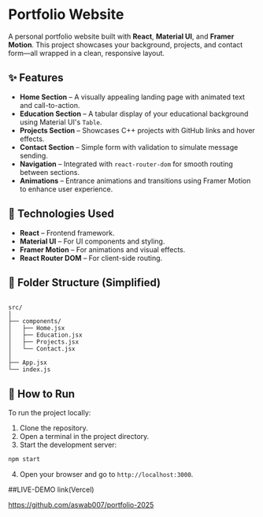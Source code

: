 # Portfolio Website

A personal portfolio website built with **React**, **Material UI**, and **Framer Motion**. This project showcases your background, projects, and contact form—all wrapped in a clean, responsive layout.

## ✨ Features

- **Home Section** – A visually appealing landing page with animated text and call-to-action.
- **Education Section** – A tabular display of your educational background using Material UI's `Table`.
- **Projects Section** – Showcases C++ projects with GitHub links and hover effects.
- **Contact Section** – Simple form with validation to simulate message sending.
- **Navigation** – Integrated with `react-router-dom` for smooth routing between sections.
- **Animations** – Entrance animations and transitions using Framer Motion to enhance user experience.

## 🧱 Technologies Used

- **React** – Frontend framework.
- **Material UI** – For UI components and styling.
- **Framer Motion** – For animations and visual effects.
- **React Router DOM** – For client-side routing.

## 📁 Folder Structure (Simplified)

```

src/
│
├── components/
│   ├── Home.jsx
│   ├── Education.jsx
│   ├── Projects.jsx
│   └── Contact.jsx
│
├── App.jsx
└── index.js

````

## 🚀 How to Run

To run the project locally:

1. Clone the repository.
2. Open a terminal in the project directory.
3. Start the development server:

```bash
npm start
````

4. Open your browser and go to `http://localhost:3000`.


##LIVE-DEMO link(Vercel)

[ https://github.com/aswab007/portfolio-2025
](https://vercel.com/aswab007s-projects/react-css-portfolio)
